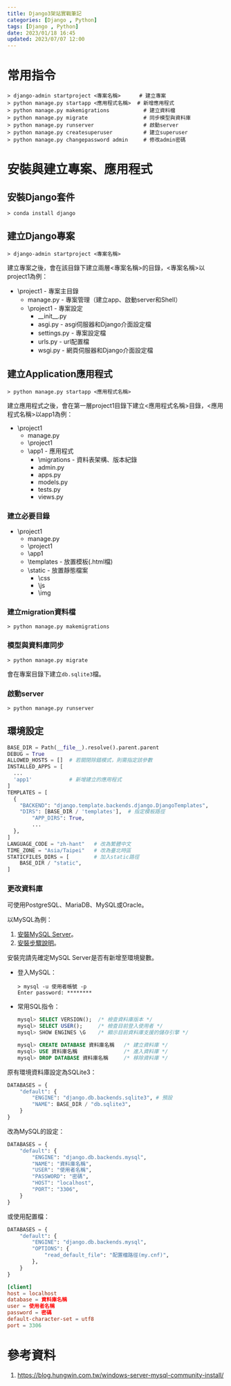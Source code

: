 ```yaml
---
title: Django3架站實戰筆記
categories: [Django , Python]
tags: [Django , Python]
date: 2023/01/18 16:45
updated: 2023/07/07 12:00
---
```


# 常用指令

```console
> django-admin startproject <專案名稱>      # 建立專案
> python manage.py startapp <應用程式名稱>  # 新增應用程式
> python manage.py makemigrations           # 建立資料檔
> python manage.py migrate                  # 同步模型與資料庫
> python manage.py runserver                # 啟動server
> python manage.py createsuperuser          # 建立superuser
> python manage.py changepassword admin     # 修改admin密碼
```

# 安裝與建立專案、應用程式

## 安裝Django套件

```console
> conda install django
```

## 建立Django專案

```console
> django-admin startproject <專案名稱>
```

建立專案之後，會在該目錄下建立兩層<專案名稱>的目錄，<專案名稱>以project1為例：

- \project1 - 專案主目錄
  - manage.py - 專案管理（建立app、啟動server和Shell）
  - \project1 - 專案設定
    - \_\_init\_\_.py
    - asgi.py - asgi伺服器和Django介面設定檔
    - settings.py - 專案設定檔
    - urls.py - url配置檔
    - wsgi.py - 網頁伺服器和Django介面設定檔

## 建立Application應用程式

```console
> python manage.py startapp <應用程式名稱>
```

建立應用程式之後，會在第一層project1目錄下建立<應用程式名稱>目錄，<應用程式名稱>以app1為例：

- \project1
  - manage.py
  - \project1
  - \app1 - 應用程式
    - \migrations - 資料表架構、版本紀錄
    - admin.py
    - apps.py
    - models.py
    - tests.py
    - views.py

### 建立必要目錄

- \project1
  - manage.py
  - \project1
  - \app1
  - \templates - 放置模板(.html檔)
  - \static - 放置靜態檔案
    - \css
    - \js
    - \img

### 建立migration資料檔

```console
> python manage.py makemigrations
```

### 模型與資料庫同步

```console
> python manage.py migrate
```

會在專案目錄下建立`db.sqlite3`檔。

### 啟動server

```console
> python manage.py runserver
```

## 環境設定

```python
BASE_DIR = Path(__file__).resolve().parent.parent
DEBUG = True
ALLOWED_HOSTS = []  # 若關閉除錯模式，則需指定該參數
INSTALLED_APPS = [
  ...
  'app1'            # 新增建立的應用程式
]
TEMPLATES = [
  {
    "BACKEND": "django.template.backends.django.DjangoTemplates",
    "DIRS": [BASE_DIR / 'templates'],  # 指定模板路徑
        "APP_DIRS": True,
        ...
  },
]
LANGUAGE_CODE = "zh-hant"   # 改為繁體中文
TIME_ZONE = "Asia/Taipei"   # 改為臺北時區
STATICFILES_DIRS = [        # 加入static路徑
    BASE_DIR / "static",
]
```

### 更改資料庫

可使用PostgreSQL、MariaDB、MySQL或Oracle。

以MySQL為例：

1. [安裝MySQL Server](https://dev.mysql.com/downloads/mysql/)。
2. [安裝步驟說明](https://blog.hungwin.com.tw/windows-server-mysql-community-install/)。

安裝完請先確定MySQL Server是否有新增至環境變數。

- 登入MySQL：

  ```console
  > mysql -u 使用者帳號 -p
  Enter password: ********
  ```

- 常用SQL指令：

  ```sql
  mysql> SELECT VERSION();  /* 檢查資料庫版本 */
  mysql> SELECT USER();     /* 檢查目前登入使用者 */
  mysql> SHOW ENGINES \G    /* 顯示目前資料庫支援的儲存引擎 */

  mysql> CREATE DATABASE 資料庫名稱   /* 建立資料庫 */
  mysql> USE 資料庫名稱               /* 進入資料庫 */
  mysql> DROP DATABASE 資料庫名稱     /* 移除資料庫 */
  ```

原有環境資料庫設定為SQLite3：

```python
DATABASES = {
    "default": {
        "ENGINE": "django.db.backends.sqlite3", # 預設
        "NAME": BASE_DIR / "db.sqlite3",
    }
}
```

改為MySQL的設定：

```python
DATABASES = {
    "default": {
        "ENGINE": "django.db.backends.mysql",
        "NAME": "資料庫名稱",
        "USER": "使用者名稱",
        "PASSWORD": "密碼",
        "HOST": "localhost",
        "PORT": "3306",
    }
}
```

或使用配置檔：

```python
DATABASES = {
    "default": {
        "ENGINE": "django.db.backends.mysql",
        "OPTIONS": {
            "read_default_file": "配置檔路徑(my.cnf)",
        },
    }
}
```

```my.cnf
[client]
host = localhost
database = 資料庫名稱
user = 使用者名稱
password = 密碼
default-character-set = utf8
port = 3306
```

# 參考資料

1. https://blog.hungwin.com.tw/windows-server-mysql-community-install/